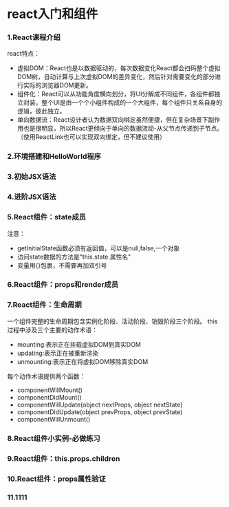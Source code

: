 # react入门和组件

### 1.React课程介绍

 react特点：<br/>
  + 虚拟DOM：React也是以数据驱动的，每次数据变化React都会扫码整个虚拟DOM树，自动计算与上次虚拟DOM的差异变化，然后针对需要变化的部分进行实际的浏览器DOM更新。
  + 组件化：React可以从功能角度横向划分，将UI分解成不同组件，各组件都独立封装，整个UI是由一个个小组件构成的一个大组件，每个组件只关系自身的逻辑，彼此独立。
  + 单向数据流：React设计者认为数据双向绑定虽然便捷，但在复杂场景下副作用也是很明显，所以React更倾向于单向的数据流动-从父节点传递到子节点。（使用ReactLink也可以实现双向绑定，但不建议使用）

### 2.环境搭建和HelloWorld程序

### 3.初始JSX语法

### 4.进阶JSX语法

### 5.React组件：state成员

 注意：<br/>
   + getInitialState函数必须有返回值，可以是null,false,一个对象
   + 访问state数据的方法是"this.state.属性名"
   + 变量用{}包裹，不需要再加双引号

### 6.React组件：props和render成员

### 7.React组件：生命周期

一个组件完整的生命周期包含实例化阶段、活动阶段、销毁阶段三个阶段。
this
过程中涉及三个主要的动作术语：<br/>
 + mounting:表示正在挂载虚拟DOM到真实DOM
 + updating:表示正在被重新渲染
 + unmounting:表示正在将虚拟DOM移除真实DOM
 
每个动作术语提供两个函数：<br/>
 + componentWillMount()
 + componentDidMount()
 + componentWillUpdate(object nextProps, object nextState)
 + componentDidUpdate(object prevProps, object prevState)
 + componentWillUnmount()

### 8.React组件小实例-必做练习

### 9.React组件：this.props.children

### 10.React组件：props属性验证

### 11.1111







   
   




